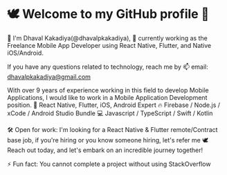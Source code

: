 # 🕊️ Welcome to my GitHub profile 👋 

👋 I'm Dhaval Kakadiya(@dhavalpkakadiya), 👀 currently working as the Freelance Mobile App Developer using React Native, Flutter, and Native iOS/Android. 

If you have any questions related to technology, reach me by 📫 email: dhavalpkakadiya@gmail.com

With over 9 years of experience working in this field to develop Mobile Applications, I would like to work in a Mobile Application Development position.
🚀 React Native, Flutter, iOS, Android Expert 
🔥 Firebase / Node.js / xCode / Android Studio Bundle
💻 Javascript / TypeScript / Swift / Kotlin 

🛠️ Open for work: I'm looking for a React Native & Flutter remote/Contract base job, if you're hiring or you know someone hiring, let's refer me 🕊️
Reach out today, and let's embark on an incredible journey together! 

⚡ Fun fact: You cannot complete a project without using StackOverflow


